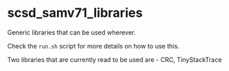 # scsd_samv71_libraries
Generic libraries that can be used wherever.

Check the ```run.sh``` script for more details on how to use this.

Two libraries that are currently read to be used are - CRC, TinyStackTrace
